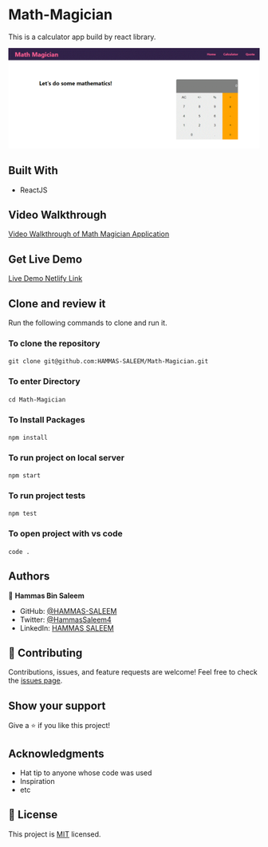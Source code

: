 # Math-Magician

This is a calculator app build by react library.

![SCREENSHOT](./src/components/images/react-calculator.GIF)

## Built With

- ReactJS

## Video Walkthrough

[Video Walkthrough of Math Magician Application](https://www.loom.com/share/08a15cee0db840d7b33966dd7a08b599)

## Get Live Demo

[Live Demo Netlify Link](https://hammasmath.netlify.app/)


## Clone and review it

Run the following commands to clone and run it.

### To clone the repository

  `git clone git@github.com:HAMMAS-SALEEM/Math-Magician.git`

### To enter Directory

`cd Math-Magician`

### To Install Packages

`npm install`

### To run project on local server

`npm start`

### To run project tests

`npm test`

### To open project with vs code 

`code .`

## Authors

👤 **Hammas Bin Saleem**

- GitHub: [@HAMMAS-SALEEM](https://github.com/HAMMAS-SALEEM)
- Twitter: [@HammasSaleem4](https://twitter.com/HammasSaleem4)
- LinkedIn: [HAMMAS SALEEM](https://www.linkedin.com/in/hammas-saleem)

## 🤝 Contributing
Contributions, issues, and feature requests are welcome!
Feel free to check the [issues page](../../issues/).

## Show your support
Give a ⭐️ if you like this project!

## Acknowledgments
- Hat tip to anyone whose code was used
- Inspiration
- etc

## 📝 License
This project is [MIT](./MIT.md) licensed.
